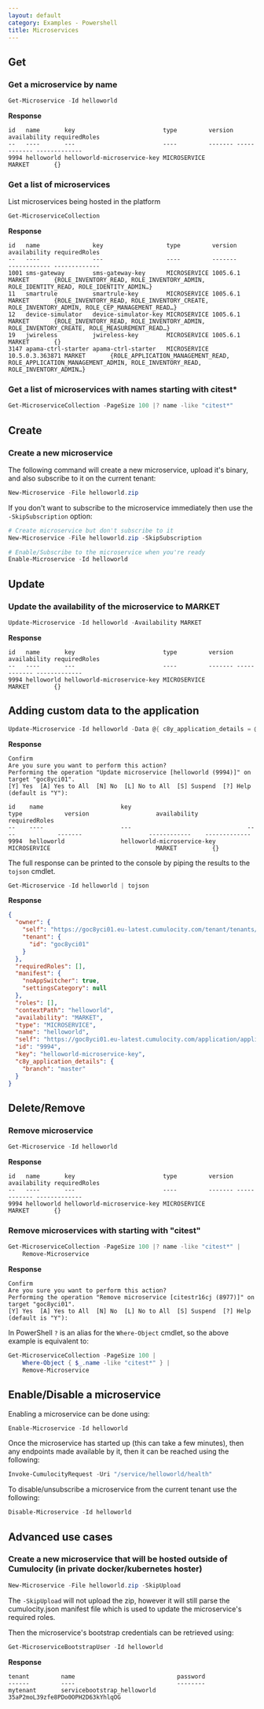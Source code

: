 ```yaml
---
layout: default
category: Examples - Powershell
title: Microservices
---
```


## Get

### Get a microservice by name

```powershell
Get-Microservice -Id helloworld
```

**Response**

```plaintext
id   name       key                         type         version availability requiredRoles
--   ----       ---                         ----         ------- ------------ -------------
9994 helloworld helloworld-microservice-key MICROSERVICE         MARKET       {}
```

### Get a list of microservices

List microservices being hosted in the platform

```powershell
Get-MicroserviceCollection
```

**Response**

```plaintext
id   name               key                  type         version         availability requiredRoles
--   ----               ---                  ----         -------         ------------ -------------
1001 sms-gateway        sms-gateway-key      MICROSERVICE 1005.6.1        MARKET       {ROLE_INVENTORY_READ, ROLE_INVENTORY_ADMIN, ROLE_IDENTITY_READ, ROLE_IDENTITY_ADMIN…}
11   smartrule          smartrule-key        MICROSERVICE 1005.6.1        MARKET       {ROLE_INVENTORY_READ, ROLE_INVENTORY_CREATE, ROLE_INVENTORY_ADMIN, ROLE_CEP_MANAGEMENT_READ…}
12   device-simulator   device-simulator-key MICROSERVICE 1005.6.1        MARKET       {ROLE_INVENTORY_READ, ROLE_INVENTORY_ADMIN, ROLE_INVENTORY_CREATE, ROLE_MEASUREMENT_READ…}
19   jwireless          jwireless-key        MICROSERVICE 1005.6.1        MARKET       {}
3147 apama-ctrl-starter apama-ctrl-starter   MICROSERVICE 10.5.0.3.363871 MARKET       {ROLE_APPLICATION_MANAGEMENT_READ, ROLE_APPLICATION_MANAGEMENT_ADMIN, ROLE_INVENTORY_READ, ROLE_INVENTORY_ADMIN…}
```

### Get a list of microservices with names starting with citest*

```powershell
Get-MicroserviceCollection -PageSize 100 |? name -like "citest*"
```

## Create

### Create a new microservice

The following command will create a new microservice, upload it's binary, and also subscribe to it on the current tenant:

```powershell
New-Microservice -File helloworld.zip
```

If you don't want to subscribe to the microservice immediately then use the `-SkipSubscription` option:

```powershell
# Create microservice but don't subscribe to it
New-Microservice -File helloworld.zip -SkipSubscription

# Enable/Subscribe to the microservice when you're ready
Enable-Microservice -Id helloworld
```

## Update

### Update the availability of the microservice to MARKET

```powershell
Update-Microservice -Id helloworld -Availability MARKET
```

**Response**

```plaintext
id   name       key                         type         version availability requiredRoles
--   ----       ---                         ----         ------- ------------ -------------
9994 helloworld helloworld-microservice-key MICROSERVICE         MARKET       {}
```

## Adding custom data to the application

```powershell
Update-Microservice -Id helloworld -Data @{ c8y_application_details = @{ branch = "master" } }
```

**Response**

```plaintext
Confirm
Are you sure you want to perform this action?
Performing the operation "Update microservice [helloworld (9994)]" on target "goc8yci01".
[Y] Yes  [A] Yes to All  [N] No  [L] No to All  [S] Suspend  [?] Help (default is "Y"):

id    name                      key                                 type            version                   availability    requiredRoles
--    ----                      ---                                 ----            -------                   ------------    -------------
9994  helloworld                helloworld-microservice-key         MICROSERVICE                              MARKET          {}
```

The full response can be printed to the console by piping the results to the `tojson` cmdlet.

```powershell
Get-Microservice -Id helloworld | tojson
```

**Response**

```json
{
  "owner": {
    "self": "https://goc8yci01.eu-latest.cumulocity.com/tenant/tenants/goc8yci01",
    "tenant": {
      "id": "goc8yci01"
    }
  },
  "requiredRoles": [],
  "manifest": {
    "noAppSwitcher": true,
    "settingsCategory": null
  },
  "roles": [],
  "contextPath": "helloworld",
  "availability": "MARKET",
  "type": "MICROSERVICE",
  "name": "helloworld",
  "self": "https://goc8yci01.eu-latest.cumulocity.com/application/applications/9994",
  "id": "9994",
  "key": "helloworld-microservice-key",
  "c8y_application_details": {
    "branch": "master"
  }
}
```

## Delete/Remove

### Remove microservice

```powershell
Get-Microservice -Id helloworld
```

**Response**

```plaintext
id   name       key                         type         version availability requiredRoles
--   ----       ---                         ----         ------- ------------ -------------
9994 helloworld helloworld-microservice-key MICROSERVICE         MARKET       {}
```

### Remove microservices with starting with "citest"

```powershell
Get-MicroserviceCollection -PageSize 100 |? name -like "citest*" |
    Remove-Microservice
```

**Response**

```plaintext
Confirm
Are you sure you want to perform this action?
Performing the operation "Remove microservice [citestr16cj (8977)]" on target "goc8yci01".
[Y] Yes  [A] Yes to All  [N] No  [L] No to All  [S] Suspend  [?] Help (default is "Y"):
```

In PowerShell `?` is an alias for the `Where-Object` cmdlet, so the above example is equivalent to:

```powershell
Get-MicroserviceCollection -PageSize 100 |
    Where-Object { $_.name -like "citest*" } |
    Remove-Microservice
```

## Enable/Disable a microservice

Enabling a microservice can be done using:

```powershell
Enable-Microservice -Id helloworld
```

Once the microservice has started up (this can take a few minutes), then any endpoints made available by it, then it can be reached using the following:

```powershell
Invoke-CumulocityRequest -Uri "/service/helloworld/health"
```

To disable/unsubscribe a microservice from the current tenant use the following:

```powershell
Disable-Microservice -Id helloworld
```

## Advanced use cases

### Create a new microservice that will be hosted outside of Cumulocity (in private docker/kubernetes hoster)

```powershell
New-Microservice -File helloworld.zip -SkipUpload
```

The `-SkipUpload` will not upload the zip, however it will still parse the cumulocity.json manifest file which is used to update the microservice's required roles.

Then the microservice's bootstrap credentials can be retrieved using:

```powershell
Get-MicroserviceBootstrapUser -Id helloworld
```

**Response**

```plaintext
tenant         name                             password
------         ----                             --------
mytenant       servicebootstrap_helloworld      35aP2moL39zfe8PDo0OPH2D63kYhlqOG
```
